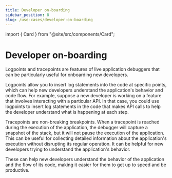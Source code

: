 ```yaml
---
title: Developer on-boarding
sidebar_position: 8
slug: /use-cases/developer-on-boarding
---
```


import { Card } from "@site/src/components/Card";

# Developer on-boarding

Logpoints and tracepoints are features of live application debuggers that can be particularly useful for onboarding new developers.

Logpoints allow you to insert log statements into the code at specific points, which can help new developers understand the application's behavior and code flow. For example, suppose a new developer is working on a feature that involves interacting with a particular API. In that case, you could use logpoints to insert log statements in the code that makes API calls to help the developer understand what is happening at each step.

Tracepoints are non-breaking breakpoints. When a tracepoint is reached during the execution of the application, the debugger will capture a snapshot of the stack, but it will not pause the execution of the application. This can be useful for collecting detailed information about the application's execution without disrupting its regular operation. It can be helpful for new developers trying to understand the application's behavior.

These can help new developers understand the behavior of the application and the flow of its code, making it easier for them to get up to speed and be productive.



<div className="w-full cols-1">


<Card title="Logpoints" target="../sidekick-actions/logpoint" isNewWindow={false}>

</Card>
<Card title="Tracepoints" target="../sidekick-actions/tracepoint" isNewWindow={false}>

</Card>
</div>